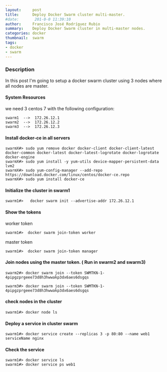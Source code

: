 ```yaml
---
layout:     post
title:      Deploy Docker Swarm cluster multi-master. 
#date:       201-0-0 11:39:10
author:     Francisco José Rodríguez Rubio
summary:    Deploy Docker Swarm cluster in multi-master nodes.
categories: docker
thumbnail:  swarm
tags:
- docker
- swarm
---
```


### Description
In this post I'm going to setup a docker swarm cluster using 3 nodes where all nodes are master.

#### System Resources
we need 3 centos 7 with the following configuration:
~~~
swarm1  -->  172.26.12.1
swarm2  -->  172.26.12.2
swarm3  -->  172.26.12.3
~~~
#### Install docker-ce in all servers

~~~
swarmX#> sudo yum remove docker docker-client docker-client-latest docker-common docker-latest docker-latest-logrotate docker-logrotate docker-engine
swarmX#> sudo yum install -y yum-utils device-mapper-persistent-data lvm2
swarmX#> sudo yum-config-manager --add-repo https://download.docker.com/linux/centos/docker-ce.repo
swarmX#> sudo yum install docker-ce
~~~

#### Initialize the cluster in swarm1
~~~
swarm1#>   docker swarm init --advertise-addr 172.26.12.1
~~~

#### Show the tokens

worker token
~~~
swarm1#>  docker swarm join-token worker
~~~

master token
~~~
swarm1#>  docker swarm join-token manager
~~~

#### Join nodes using the master token. ( Run in swarm2 and swarm3)
~~~
swarm2#> docker swarm join --token SWMTKN-1-4pipgzprgeee73d8h3hwwakp3dx6aes6dsgqs

swarm3#> docker swarm join --token SWMTKN-1-4pipgzprgeee73d8h3hwwakp3dx6aes6dsgqs
~~~

#### check nodes in the cluster
~~~
swarm1#> docker node ls
~~~

#### Deploy a service in cluster swarm
~~~
swarm1#> docker service create --replicas 3 -p 80:80 --name web1 serviceName nginx
~~~

#### Check the service

~~~
swarm1#> docker service ls
swarm1#> docker service ps web1
~~~


